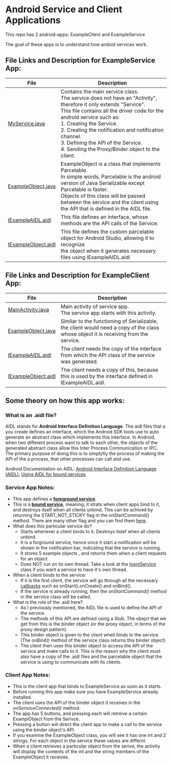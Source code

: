 # Android Service and Client Applications

This repo has 2 android-apps: ExampleClient and ExampleService

The goal of these apps is to understand how andoid services work.

## File Links and Description for ExampleService App:


| File | Description |
| --- | --- |
| [MyService.java](https://github.com/yashkurkure/android-services_java_example/blob/main/ExampleService/app/src/main/java/com/cs478/exampleservice/MyService.java) | Contains the main service class.<br>The service does not have an "Activity", therefore it only extends "Service".<br>This file contains all the driver code for the android service such as:<br>1. Creating the Service.<br>2. Creating the notification and notification channel.<br>3. Defining the API of the Service.<br>4. Sending the Proxy/Binder object to the client. |
| [ExampleObject.java](https://github.com/yashkurkure/android-services_java_example/blob/main/ExampleService/app/src/main/java/com/cs478/services/ExampleObject.java) | ExampleObject is a class that implements Parcelable.<br>In simple words, Parcelable is the android version of Java Serializable except Parcelable is faster.<br>Objects of this class will be passed between the service and the client using the API that is defined in the AIDL file. |
| [IExampleAIDL.aidl](https://github.com/yashkurkure/android-services_java_example/blob/main/ExampleService/app/src/main/aidl/com/cs478/services/IExampleAIDL.aidl) | This file defines an interface, whose methods are the API calls of the Service.|
| [IExampleObject.aidl](https://github.com/yashkurkure/android-services_java_example/blob/main/ExampleService/app/src/main/aidl/com/cs478/services/ExampleObject.aidl) | This file defines the custom parcelable object for Android Studio, allowing it to recognize <br>the object when it generates necessary files using IExampleAIDL.aidl |


## File Links and Description for ExampleClient App:

| File | Description |
| --- | --- |
| [MainActivity.java](https://github.com/yashkurkure/android-services_java_example/blob/main/ExampleClient/app/src/main/java/com/cs478/exampleclient/MainActivity.java) | Main activity of service app.<br>The service app starts with this activity. |
| [ExampleObject.java](https://github.com/yashkurkure/android-services_java_example/blob/main/ExampleClient/app/src/main/java/com/cs478/services/ExampleObject.java) | Similar to the functioning of Serializable, the client would need a copy of the class <br>whose object it is receiving from the service. |
| [IExampleAIDL.aidl](https://github.com/yashkurkure/android-services_java_example/blob/main/ExampleService/app/src/main/aidl/com/cs478/services/IExampleAIDL.aidl) | The client needs the copy of the interface from which the API class of the service was generated. |
| [IExampleObject.aidl](https://github.com/yashkurkure/android-services_java_example/blob/main/ExampleClient/app/src/main/aidl/com/cs478/services/ExampleObject.aidl) | The client needs a copy of this, because this is used by the interface defined in IExampleAIDL.aidl. |


## Some theory on how this app works:

### What is an .aidl file?

AIDL stands for **Android Interface Definition Language**. The aidl files that a you create defines an interface, which the Android SDK tools use to auto generate 
an abstract class which implements this interface. In Android, when two different process want to talk to each other, the objects of the generated abstract class allow this Inter Process Communication or IPC. The primary purpose of doing this is to simplyfiy the process of making the API of the a process, that other processes can call and use. 

Android Documentation on AIDL: [Android Interface Definition Language (AIDL)](https://developer.android.com/guide/components/aidl), [Using AIDL for bound services](https://developer.android.com/guide/components/bound-services)

### Service App Notes:
- This app defines a [**foreground service**](https://developer.android.com/guide/components/foreground-services).
- This is a [**bound service**](https://developer.android.com/guide/components/bound-services), meaning, it strats when client apps bind to it, and destroys itself when all clients unbind. This can be achived by returning the START_NOT_STICKY flag in the onStartCommand() method. There are many other flag and you can find them [here](https://developer.android.com/reference/android/app/Service#constants_1).
- What does this particular service do?
  - Starts whenever a client binds to it. Destroys itslef when all clients unbind.
  - It is a forground service, hence once it start a notification will be shown in the notification bar, indicating that the service is running.
  - It stores 5 example objects , and returns them when a client requests for an object. 
  - Does NOT run on its own thread. Take a look at the [InentService](https://developer.android.com/reference/android/app/IntentService) class if you want a service to have it's own thread.
- When a client binds to the service:
  - If it is the first client, the service will go through all the necessary [callbacks](https://developer.android.com/guide/components/services#LifecycleCallbacks) such as onStart(),onCreate() and onBind().
  - If the service is already running, then the *onStartCommand()* method in the service class will be called.
- What is the role of the .aidl here?
  - As I previously mentioned, the AIDL file is used to define the API of the service.
  - The methods of this API are defined using a Stub. The obejct that we get from this is the binder object (or the proxy object, in terms of the proxy design pattern).
  - This binder object is given to the client wheit binds to the service. (The onBind() method of the service class returns this binder object)
  - The client then uses this binder object to access the API of the service and make calls to it. This is the reason why the client must also have a copy of the .aidl files and the parcelable object that the service is using to communicate with its clients.


### Client App Notes:
- This is the client app that binds to ExampleService as soon as it starts.
- Before running this app make sure you have ExampleService already installed.
- The client uses the API of the binder object it receives in the *onSeriviceConnected()* method.
- The app has 5 buttons, and pressing each will retreive a certain ExamplObject from the Serivce.
- Pressing a button will direct the client app to make a call to the service using the binder object's API.
- If you examine the ExampleObject class, you will see it has one int and 2 strings. For each object in the service these values are differnt. 
- When a client retrieves a particular object from the serive, the activity will display the contents of the int and the string members of the ExampleObject it receives.

